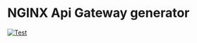 # NGINX Api Gateway generator

[![Test](https://github.com/nexys-system/nginx-api-gateway-generator/actions/workflows/test.yml/badge.svg)](https://github.com/nexys-system/nginx-api-gateway-generator/actions/workflows/test.yml)